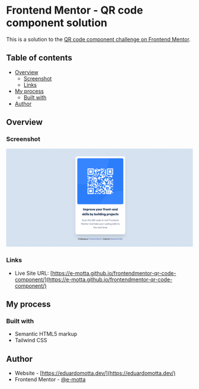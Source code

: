 # Frontend Mentor - QR code component solution

This is a solution to the [QR code component challenge on Frontend Mentor](https://www.frontendmentor.io/challenges/qr-code-component-iux_sIO_H).

## Table of contents

- [Overview](#overview)
  - [Screenshot](#screenshot)
  - [Links](#links)
- [My process](#my-process)
  - [Built with](#built-with)
- [Author](#author)

## Overview

### Screenshot

![](./screenshot.png)

### Links

- Live Site URL: [https://e-motta.github.io/frontendmentor-qr-code-component/](https://e-motta.github.io/frontendmentor-qr-code-component/)

## My process

### Built with

- Semantic HTML5 markup
- Tailwind CSS

## Author

- Website - [https://eduardomotta.dev/](https://eduardomotta.dev/)
- Frontend Mentor - [@e-motta](https://www.frontendmentor.io/profile/e-motta)
